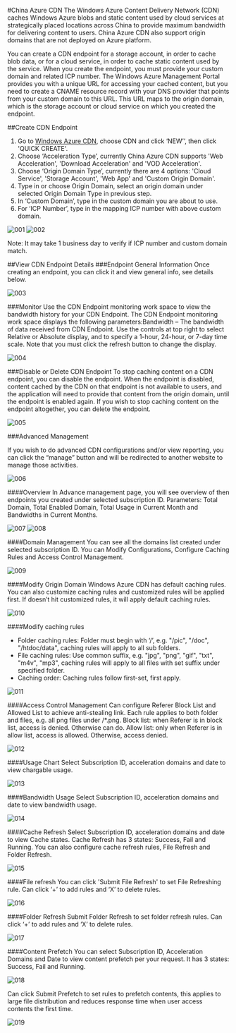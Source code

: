 #China Azure CDN
The Windows Azure Content Delivery Network (CDN) caches Windows Azure blobs and static content used by cloud services at strategically placed locations across China to provide maximum bandwidth for delivering content to users. China Azure CDN also support origin domains that are not deployed on Azure platform.

You can create a CDN endpoint for a storage account, in order to cache blob data, or for a cloud service, in order to cache static content used by the service. When you create the endpoint, you must provide your custom domain and related ICP number. The Windows Azure Management Portal provides you with a unique URL for accessing your cached content, but you need to create a CNAME resource record with your DNS provider that points from your custom domain to this URL. This URL maps to the origin domain, which is the storage account or cloud service on which you created the endpoint. 

##Create CDN Endpoint

1.	Go to [Windows Azure CDN](https://cdnportal.windowsazure.cn/Account/Login?ReturnUrl=%2f), choose CDN and click ‘NEW’’, then click 'QUICK CREATE'.
2.	Choose ‘Acceleration Type’, currently China Azure CDN supports 'Web Acceleration', 'Download Acceleration' and 'VOD Acceleration'. 
3.	Choose ‘Origin Domain Type’, currently there are 4 options: 'Cloud Service', 'Storage Account', 'Web App' and 'Custom Origin Domain'.
4.	Type in or choose Origin Domain, select an origin domain under selected Origin Domain Type in previous step.
5.	In ‘Custom Domain’, type in the custom domain you are about to use.
6.	For ‘ICP Number’, type in the mapping ICP number with above custom domain. 
	
![001](Images/001.png)
![002](Images/002.png)

Note: It may take 1 business day to verify if ICP number and custom domain match.

##View CDN Endpoint Details
###Endpoint General Information
Once creating an endpoint, you can click it and view general info, see details below.

![003](Images/003.png)

###Monitor
Use the CDN Endpoint monitoring work space to view the bandwidth history for your CDN Endpoint. The CDN Endpoint monitoring work space displays the following parameters:Bandwidth – The bandwidth of data received from CDN Endpoint. Use the controls at top right to select Relative or Absolute display, and to specify a 1-hour, 24-hour, or 7-day time scale. Note that you must click the refresh button to change the display.

![004](Images/004.png)

###Disable or Delete CDN Endpoint
To stop caching content on a CDN endpoint, you can disable the endpoint. When the endpoint is disabled, content cached by the CDN on that endpoint is not available to users, and the application will need to provide that content from the origin domain, until the endpoint is enabled again.
If you wish to stop caching content on the endpoint altogether, you can delete the endpoint.

![005](Images/005.png)

###Advanced Management

If you wish to do advanced CDN configurations and/or view reporting, you can click the “manage” button and will be redirected to another website to manage those activities.

![006](Images/006.png)

####Overview
In Advance management page, you will see overview of then endpoints you created under selected subscription ID. Parameters: Total Domain, Total Enabled Domain, Total Usage in Current Month and Bandwidths in Current Months.

![007](Images/007.png)
![008](Images/008.png)

####Domain Management
You can see all the domains list created under selected subscription ID.
You can Modify Configurations, Configure Caching Rules and Access Control Management.

![009](Images/009.png)

####Modify Origin Domain
Windows Azure CDN has default caching rules. You can also customize caching rules and customized rules will be applied first. If doesn’t hit customized rules, it will apply default caching rules.

![010](Images/010.png)

####Modify caching rules
- Folder caching rules: Folder must begin with ‘/’, e.g. "/pic", "/doc", "/htdoc/data", caching rules will apply to all sub folders.
- File caching rules: Use common suffix, e.g. "jpg", "png", "gif", "txt", "m4v", "mp3", caching rules will apply to all files with set suffix under specified folder.
- Caching order: Caching rules follow first-set, first apply. 

![011](Images/011.png)

####Access Control Management
Can configure Referer Block List and Allowed List to achieve anti-stealing link.
Each rule applies to both folder and files, e.g. all png files under /*.png.
Block list: when Referer is in block list, access is denied. Otherwise can do.
Allow list: only when Referer is in allow list, access is allowed. Otherwise, access denied.

![012](Images/012.png)

####Usage Chart
Select Subscription ID, acceleration domains and date to view chargable usage.

![013](Images/013.png)

####Bandwidth Usage
Select Subscription ID, acceleration domains and date to view bandwidth usage.

![014](Images/014.png)

####Cache Refresh
Select Subscription ID, acceleration domains and date to view Cache states. Cache Refresh has 3 states: Success, Fail and Running. You can also configure cache refresh rules, File Refresh and Folder Refresh. 

![015](Images/015.png)

####File refresh
You can click 'Submit File Refresh' to set File Refreshing rule. Can click ‘+’ to add rules and ‘X’ to delete rules.

![016](Images/016.png)

####Folder Refresh
Submit Folder Refresh to set folder refresh rules. Can click ‘+’ to add rules and ‘X’ to delete rules.

![017](Images/017.png)

####Content Prefetch
You can select Subscription ID, Acceleration Domains and Date to view content prefetch per your request. It has 3 states: Success, Fail and Running.

![018](Images/018.png)

Can click Submit Prefetch to set rules to prefetch contents, this applies to large file distribution and reduces response time when user access contents the first time.

![019](Images/019.png)




